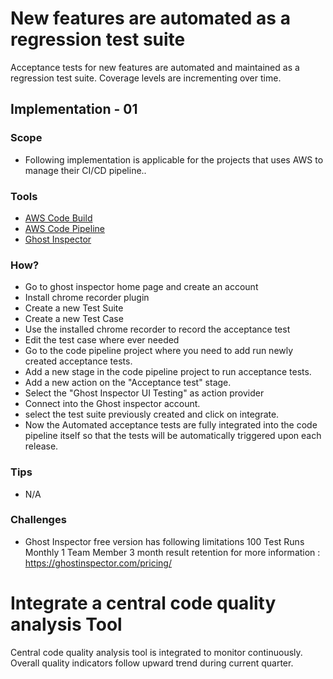# New features are automated as a regression test suite

Acceptance tests for new features are automated and maintained as a regression test suite. Coverage levels are incrementing over time.

## Implementation - 01

### Scope 
- Following implementation is applicable for the projects that uses AWS to manage their CI/CD pipeline.. 

### Tools
- [AWS Code Build](https://aws.amazon.com/codebuild/)
- [AWS Code Pipeline](https://www.hotjar.com)
- [Ghost Inspector](https://ghostinspector.com/)

### How?
- Go to ghost inspector home page and create an account
- Install chrome recorder plugin
- Create a new Test Suite
- Create a new Test Case
- Use the installed chrome recorder to record the acceptance test 
- Edit the test case where ever needed
- Go to the code pipeline project where you need to add run newly created acceptance tests.
- Add a new stage in the code pipeline project to run acceptance tests.
- Add a new action on the "Acceptance test" stage.
- Select the "Ghost Inspector UI Testing" as action provider
- Connect into the Ghost inspector account.
- select the test suite previously created and click on integrate.
- Now the Automated acceptance tests are fully integrated into the code pipeline itself so that the tests will be automatically triggered upon each release.

### Tips
- N/A

### Challenges
- Ghost Inspector free version has following limitations
    100 Test Runs Monthly
    1 Team Member
    3 month result retention
for more information : https://ghostinspector.com/pricing/


#
# Integrate a central code quality analysis Tool 

Central code quality analysis tool is integrated to monitor continuously. Overall quality indicators follow upward trend during current quarter.
